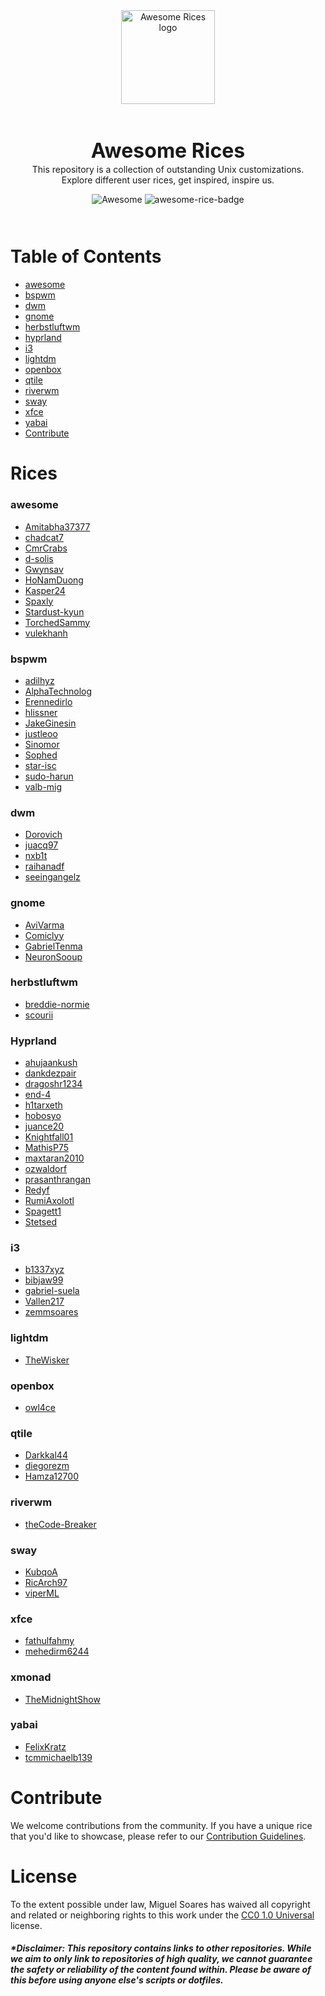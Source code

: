 <div align="center">
  <img src="https://raw.githubusercontent.com/zemmsoares/awesome-rices/main/assets/logo.webp" alt="Awesome Rices logo" width="150" style="margin-bottom: 30px;">  
  <h1 style="font-size: 32px; border: none; line-height: 0; font-weight: bold">Awesome Rices</h1>
  <p>This repository is a collection of outstanding Unix customizations.<br> Explore different user rices, get inspired, inspire us.</p>
    <div style="margin-bottom: 10px">
     <img src="https://cdn.rawgit.com/sindresorhus/awesome/d7305f38d29fed78fa85652e3a63e154dd8e8829/media/badge.svg" alt="Awesome"/>
  <img src="https://raw.githubusercontent.com/zemmsoares/awesome-rices/main/assets/awesome-rice-badge.svg" alt="awesome-rice-badge"/>
    </div>
    <br>
</div>

# Table of Contents

- [awesome](#awesome)
- [bspwm](#bspwm)
- [dwm](#dwm)
- [gnome](#gnome)
- [herbstluftwm](#herbstluftwm)
- [hyprland](#hyprland)
- [i3](#i3)
- [lightdm](#lightdm)
- [openbox](#openbox)
- [qtile](#qtile)
- [riverwm](#riverwm)
- [sway](#sway)
- [xfce](#xfce)
- [yabai](#yabai)
- [Contribute](#contribute)

# Rices

### awesome

- [Amitabha37377](https://github.com/Amitabha37377/Awesome_Dotfiles)
- [chadcat7](https://github.com/chadcat7/crystal)
- [CmrCrabs](https://github.com/CmrCrabs/dotfiles)
- [d-solis](https://github.com/d-solis/dotfiles/tree/awesome)
- [Gwynsav](https://github.com/Gwynsav/gwdawful/tree/master)
- [HoNamDuong](https://github.com/HoNamDuong/.dotfiles)
- [Kasper24](https://github.com/Kasper24/KwesomeDE)
- [Spaxly](https://github.com/Spaxly/espresso)
- [Stardust-kyun](https://github.com/Stardust-kyun/dotfiles)
- [TorchedSammy](https://github.com/TorchedSammy/dotfiles)
- [vulekhanh](https://github.com/vulekhanh/dotfiles)

### bspwm

- [adilhyz](https://github.com/adilhyz/dotfiles-v1)
- [AlphaTechnolog](https://github.com/AlphaTechnolog/dotfiles/tree/bspwm)
- [Erennedirlo](https://github.com/Erennedirlo/gruvbox-dotfiles)
- [hlissner]([bspwm](https://github.com/hlissner/dotfiles))
- [JakeGinesin](https://github.com/JakeGinesin/dotfiles)
- [justleoo](https://github.com/justleoo/dotfiles)
- [Sinomor](https://github.com/Sinomor/dots)
- [Sophed](https://github.com/Sophed/dotfiles)
- [star-isc](https://github.com/star-isc/Dotfiles)
- [sudo-harun](https://github.com/sudo-harun/dotfiles/tree/main)
- [valb-mig](https://github.com/valb-mig/.dotfiles)

### dwm

- [Dorovich](https://github.com/Dorovich/dotfiles)
- [juacq97](https://github.com/juacq97/dotfiles)
- [nxb1t](https://github.com/nxb1t/dwm-dots)
- [raihanadf](https://github.com/raihanadf/dotfiles)
- [seeingangelz](https://github.com/seeingangelz/dotfiles)

### gnome

- [AviVarma](https://github.com/AviVarma/Dotfiles)
- [Comiclyy](https://github.com/Comiclyy/dotfiles/tree/dotfiles-gnome)
- [GabrielTenma](https://github.com/GabrielTenma/dotfiles-gnm)
- [NeuronSooup](https://github.com/NeuronSooup/Gnome-topbar-le-dots)

### herbstluftwm

- [breddie-normie](https://github.com/breddie-normie/dotfiles)
- [scourii](https://github.com/scourii/.dotfiles/tree/main)

### Hyprland

- [ahujaankush](https://github.com/ahujaankush/AetherizedDots)
- [dankdezpair](https://github.com/dankdezpair/hypr.files-V2)
- [dragoshr1234](https://github.com/dragoshr1234/hyprland-rotaru)
- [end-4](https://github.com/end-4/dots-hyprland/)
- [h1tarxeth](https://github.com/h1tarxeth/Dots_infinity_horizon)
- [hobosyo](https://github.com/hobosyo/pointfichiers/tree/hyprland-kanagawa)
- [juance20](https://github.com/juance20/ArchRiceDotfiles)
- [Knightfall01](https://github.com/Knightfall01/Hyprland-i3/tree/master)
- [MathisP75](https://github.com/MathisP75/summer-day-and-night)
- [maxtaran2010](https://github.com/maxtaran2010/hyprland-rice)
- [ozwaldorf](https://github.com/ozwaldorf/dotfiles)
- [prasanthrangan](https://github.com/prasanthrangan/hyprdots)
- [Redyf](https://github.com/Redyf/nixdots)
- [RumiAxolotl](https://github.com/RumiAxolotl/hyprland-config)
- [Spagett1](https://github.com/Spagett1/dotfiles)
- [Stetsed](https://github.com/Stetsed/.dotfiles)

### i3

- [b1337xyz](https://github.com/b1337xyz/config/tree/xp)
- [bibjaw99](https://github.com/bibjaw99/workstation)
- [gabriel-suela](https://github.com/gabriel-suela/dotfiles-v2)
- [Vallen217](https://github.com/Vallen217/dotfiles)
- [zemmsoares](https://github.com/zemmsoares/.dotfiles)

### lightdm

- [TheWisker](https://github.com/TheWisker/Shikai)

### openbox

- [owl4ce](https://github.com/owl4ce/dotfiles/tree/ng)

### qtile

- [Darkkal44](https://github.com/Darkkal44/Cozytile)
- [diegorezm](https://github.com/diegorezm/dotfiles-d/tree/master)
- [Hamza12700](https://github.com/Hamza12700/DotFiles)
### riverwm

- [theCode-Breaker](https://github.com/theCode-Breaker/riverwm)

### sway

- [KubqoA](https://github.com/KubqoA/dotfiles)
- [RicArch97](https://github.com/RicArch97/nixos-config)
- [viperML](https://github.com/viperML/dotfiles)

### xfce

- [fathulfahmy](https://github.com/fathulfahmy/dotfiles-linux/tree/main)
- [mehedirm6244](https://github.com/mehedirm6244/Miserable_Xfce/tree/Tokyonight)

### xmonad

- [TheMidnightShow](https://github.com/TheMidnightShow/dotfiles)

### yabai

- [FelixKratz](https://github.com/FelixKratz/dotfiles)
- [tcmmichaelb139](https://github.com/tcmmichaelb139/.dotfiles)

# Contribute

We welcome contributions from the community. If you have a unique rice that you'd like to showcase, please refer to our [Contribution Guidelines](CONTRIBUTING.md).

# License

To the extent possible under law, Miguel Soares has waived all copyright and related or neighboring rights to this work under the [CC0 1.0 Universal](LICENSE) license.


##### *Disclaimer: This repository contains links to other repositories. While we aim to only link to repositories of high quality, we cannot guarantee the safety or reliability of the content found within. Please be aware of this before using anyone else's scripts or dotfiles.